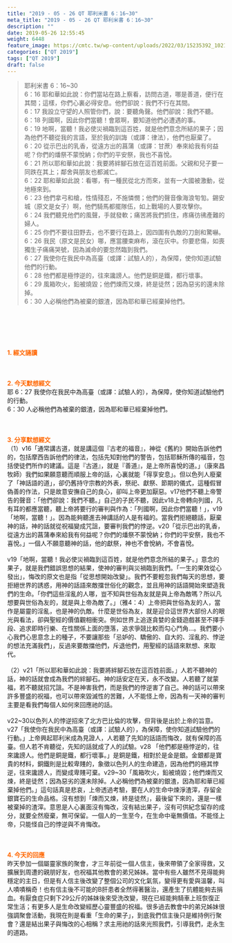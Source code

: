 ```yaml
---
title: "2019 - 05 - 26 QT 耶利米書 6：16~30"
meta_title: "2019 - 05 - 26 QT 耶利米書 6：16~30"
description: ""
date: 2019-05-26 12:55:45
weight: 6448
feature_image: https://cmtc.tw/wp-content/uploads/2022/03/15235392_10211799862337740_180693556567566654_o-1.webp
categories: ["QT 2019"]
tags: ["QT 2019"]
draft: false
---
```


<blockquote>耶利米書 6：16~30<br />
6：16 耶和華如此說：你們當站在路上察看，訪問古道，哪是善道，便行在其間；這樣，你們心裏必得安息。他們卻說：我們不行在其間。<br />
6：17 我設立守望的人照管你們，說：要聽角聲。他們卻說：我們不聽。<br />
6：18 列國啊，因此你們當聽！會眾啊，要知道他們必遭遇的事。<br />
6：19 地啊，當聽！我必使災禍臨到這百姓，就是他們意念所結的果子；因為他們不聽從我的言語，至於我的訓誨（或譯：律法），他們也厭棄了。<br />
6：20 從示巴出的乳香，從遠方出的菖蒲（或譯：甘蔗）奉來給我有何益呢？你們的燔祭不蒙悅納；你們的平安祭，我也不喜悅。<br />
6：21 所以耶和華如此說：我要將絆腳石放在這百姓前面。父親和兒子要一同跌在其上；鄰舍與朋友也都滅亡。<br />
6：22 耶和華如此說：看哪，有一種民從北方而來，並有一大國被激動，從地極來到。<br />
6：23 他們拿弓和槍，性情殘忍，不施憐憫；他們的聲音像海浪匉訇。錫安城（原文是女子）啊，他們騎馬都擺隊伍，如上戰場的人要攻擊你。<br />
6：24 我們聽見他們的風聲，手就發軟；痛苦將我們抓住，疼痛彷彿產難的婦人。<br />
6：25 你們不要往田野去，也不要行在路上，因四圍有仇敵的刀劍和驚嚇。<br />
6：26 我民（原文是民女）哪，應當腰束麻布，滾在灰中。你要悲傷，如喪獨生子痛痛哭號，因為滅命的要忽然臨到我們。<br />
6：27 我使你在我民中為高臺（或譯：試驗人的），為保障，使你知道試驗他們的行動。<br />
6：28 他們都是極悖逆的，往來讒謗人。他們是銅是鐵，都行壞事。<br />
6：29 風箱吹火，鉛被燒毀；他們煉而又煉，終是徒然；因為惡劣的還未除掉。<br />
6：30 人必稱他們為被棄的銀渣，因為耶和華已經棄掉他們。</blockquote><br />
&nbsp;<br />
<br />
&nbsp;<br />
<br />
<span style="color: #ff6600;"><strong>1. </strong><strong>經文誦讀</strong></span><br />
<br />
<span style="color: #ff6600;"><strong> </strong></span><br />
<br />
<span style="color: #ff6600;"><strong>2. 今天默想</strong><strong>經文<br />
</strong></span>耶 6：27 我使你在我民中為高臺（或譯：試驗人的），為保障，使你知道試驗他們的行動。<br />
6：30 人必稱他們為被棄的銀渣，因為耶和華已經棄掉他們。<br />
<br />
&nbsp;<br />
<br />
<span style="color: #ff6600;"><strong>3. 分享默想經文<br />
</strong></span>（1）v16「通常講古道，就是講這個『古老的福音』，神從《舊約》開始告訴他們的，包括摩西告訴他們的律法，包括先知對他們的警告，包括耶穌所傳的福音，包括使徒們所作的建議。這是『古道』，就是『善道』，是上帝所喜悅的道。」（康來昌牧師）我們如果願意聽而順服上帝的話，心裏就能「得享安息」。但以色列人廢棄了「神話語的道」，卻仍舊持守宗教的外表，祭祀、獻祭、節期的儀式，這種假冒偽善的作法，只是故意安撫自己的良心，卻叫上帝更加厭惡。v17他們不聽上帝警告的聲音：「他們卻說：我們不聽。」自己的子民不聽，因此v18上帝轉向列國，凡有耳的都應當聽，聽上帝將要行的審判與作為：「列國啊，因此你們當聽！」，v19「地啊，當聽！」。因為能夠聽進去神講話的人是有福的。當我們拒絕聽話，厭棄神的話，神的話就從祝福變成咒詛，要審判我們的悖逆。v20「從示巴出的乳香，從遠方出的菖蒲奉來給我有何益呢？你們的燔祭不蒙悅納；你們的平安祭，我也不喜悅。」一個人不願意聽神的話，他的獻祭，神也不會悅納，不會喜悅。<br />
<br />
v19「地啊，當聽！我必使災禍臨到這百姓，就是他們意念所結的果子。」意念的果子，就是我們錯誤思想的結果，使神的審判與災禍臨到我們。「一生的果效從心發出」，悔改的原文也是指「從思想開始改變」。我們不要輕忽我們每天的思想，要拒絕世界的誘惑，用神的話語來敵擋世俗化的觀念，並且用神的話語開始來塑造我們的生命。「你們這些淫亂的人哪，豈不知與世俗為友就是與上帝為敵嗎？所以凡想要與世俗為友的，就是與上帝為敵了。」（雅4：4）上帝把與世俗為友的人，當作是屬靈的淫亂，也是神的仇敵。什麼是世俗為友，就是迎合這世界大部份人的眼光與看法，卻與聖經的價值觀相衝突。例如世界上追逐貪婪的金錢遊戲甚至不擇手段、追求即時行樂、在性關係上面的墮落，追求爭競比較而勾心鬥角…。我們要小心我們心思意念上的種子，不要讓那些「忌妒的、驕傲的、自大的、淫亂的、悖逆的想法充滿我們」，反過來要敵擋他們，斥退他們，用聖經的話語來默想、來取代。<br />
<br />
（2）v21「所以耶和華如此說：我要將絆腳石放在這百姓前面。」人若不聽神的話，神的話就會成為我們的絆腳石。神的話安定在天，永不改變。人若聽了就蒙福，若不聽就招咒詛。不是神害我們，而是我們的悖逆害了自己。神的話可以帶來許多豐盛的祝福，也可以帶來毀滅性的苦難，人不能怪上帝，因為有一天神的審判主要是看我們每個人如何來回應祂的話。<br />
<br />
v22~30以色列人的悖逆招來了北方巴比倫的攻擊，但背後是出於上帝的旨意。v27「我使你在我民中為高臺（或譯：試驗人的），為保障，使你知道試驗他們的行動。」上帝興起耶利米成為見證人，人若聽了先知的話語而悔改，就有保障的高臺。但人若不肯聽從，先知的話就成了人的試驗。v28 「他們都是極悖逆的，往來讒謗人。他們是銅是鐵，都行壞事。」是銅是鐵，相對於是金是銀。金銀都是寶貴的材料，銅鐵則是比較卑賤的，象徵以色列人的生命建造，因為他們的極其悖逆，往來讒謗人，而變成卑賤可棄。v29~30「風箱吹火，鉛被燒毀；他們煉而又煉，終是徒然；因為惡劣的還未除掉。人必稱他們為被棄的銀渣，因為耶和華已經棄掉他們。」這句話真是悲哀，上帝透過考驗，要在人的生命中煉淨渣滓，存留金銀寶石的生命品格。沒有想到「煉而又煉，終是徒然」，最後留下來的，還是一樣被棄掉的渣滓。意思是人心裏面沒有悔改，沒有結出果子，沒有可供紀念留存的成分，就要全然廢棄，無可保留。一個人的一生至今，在生命中毫無價值。不能怪上帝，只能怪自己的悖逆與不肯悔改。<br />
<br />
&nbsp;<br />
<br />
<span style="color: #ff6600;"><strong>4. 今天的回應<br />
</strong></span>昨天參加一個屬靈家族的聚會，才三年前從一個人信主，後來帶領了全家得救，又擴展到周遭的親朋好友，也祝福其他教會的弟兄姊妹。當中有些人雖然不見得能夠穩定的主日，但是有人信主後改變了整個公司的文化氣氛，變得更有愛與溫馨，叫人嘖嘖稱奇！也有信主後不可能的B肝患者全然得著醫治，還產生了抗體能夠去捐血。有厭食症只剩下29公斤的姊妹後來受洗改變，現在已經能夠騎車上班恢復正常生活；有更多人是生命改變經歷心靈豐盛的祝福。很多過去教會中的弟兄姊妹很強調聚會活動，我現在則是看重「生命的果子」，到底我們信主後只是維持例行聚會？還是結出果子與悔改的心相稱？求主用祂的話來光照我們，引導我們，走永生的道路。<br />
<br />
&nbsp;<br />
<br />
&nbsp;
        